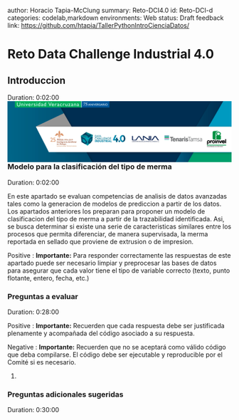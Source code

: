 author: Horacio Tapia-McClung
summary: Reto-DCI4.0
id: Reto-DCI-d
categories: codelab,markdown
environments: Web
status: Draft
feedback link: https://github.com/htapia/TallerPythonIntroCienciaDatos/

# Reto Data Challenge Industrial 4.0

## Introduccion
Duration: 0:02:00
<img align="left" style="padding-right:10px;" src="figures/header_small.png">


### Modelo para la clasificación del tipo de merma
Duration: 0:02:00

En este apartado se evaluan competencias de analisis de datos avanzadas tales como la generacion de modelos de prediccion a partir de los datos. Los apartados anteriores los preparan para proponer un modelo de clasificacion del tipo de merma a partir de la trazabilidad identificada. Asi, se busca determinar si existe una serie de caracteristicas similares entre los procesos que permita diferenciar, de manera supervisada, la merma reportada en sellado que proviene de extrusion o de impresion. 

Positive
: **Importante:** Para responder correctamente las respuestas de este apartado puede ser necesario limpiar y preprocesar las bases de datos para asegurar que cada valor tiene el tipo de variable correcto (texto, punto flotante, entero, fecha, etc.)

### Preguntas a evaluar
Duration: 0:28:00

Positive
: **Importante:** Recuerden que cada respuesta debe ser justificada plenamente y acompañada del código asociado a su respuesta. 

Negative
: **Importante:** Recuerden que no se aceptará como válido código que deba compilarse. El código debe ser ejecutable y reproducible por el Comité si es necesario.

1. 

### Preguntas adicionales sugeridas
Duration: 0:30:00

